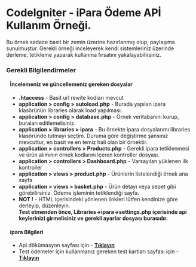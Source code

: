 <h1>CodeIgniter - iPara Ödeme APİ Kullanım Örneği.</h1>

<p>
	Bu örnek sadece basit bir zemin üzerine hazırlanmış olup, paylaşıma sunulmuştur.
	Gerekli örneği inceleyerek kendi sistemleriniz üzerinde derleme, tetikleme yaparak kullanma fırsatını
	yakalayabilirsiniz.
</p>

<h3>Gerekli Bilgilendirmeler</h3>
<div style="padding:0px 10px;">
	<h4>İncelemeniz ve güncellemeniz gereken dosyalar</h4>
	<ul>
		<li>
			<b>.htaccess</b> -
			Basit url rewite kodları mevcut
		</li>
		<li>
			<b>application > config > autoload.php</b> -
			Burada yapılan ipara klasörünün libraries olarak load yapılması.
		</li>
		<li>
			<b>application > config > database.php</b> -
			Örnek veritabanını kurup, buraları editlemelisiniz.
		</li>
		<li>
			<b>application > libraries > ipara</b> -
			Bu örnekte ipara dosyalarımı libraries klasöründe tutmayı seçtim.
			Duruma göre değiştirme şansınız mevcuttur, en basit ve en temiz hali olan bir örnektir.
		</li>
		<li>
			<b>application > controllers > Products.php</b> -
			Gerekli ipara tetiklenmesi ve ürün alımının örnek kodlarını içeren kontroller dosyası.
		</li>
		<li>
			<b>application > controllers > Dashboard.php</b> -
			Varsayılan yüklenen ilk kontroller
		</li>
		<li>
			<b>application > views > product.php</b> -
			Ürünlerin listelendiği örnek ana sayfa
		</li>
		<li>
			<b>application > views > basket.php</b> -
			Ürün detayı veya sepet gibi görebilirsiniz. Ödeme işleminin tetiklendiği sayfa.
		</li>
		<li>
			<b>NOT !</b> -
			HTML içerisindeki yönlenen linkleri lütfen kendinize göre derleyip, düzenleyin.<br>
			<b>Test etmenden önce, Libraries->ipara->settings.php içerisinde api keylerinizi girmelisiniz ve gerekli ayarlar dosyası burasıdır.</b>
		</li>
	</ul>
</div>
<div style="padding:0px 10px;">
	<h4>ipara Bilgileri</h4>
	<ul>
		<li>
			Api dökümasyon sayfası için -
			<a href="https://dev.ipara.com.tr/" target="_blank"><b>Tıklayın</b></a>
		</li>
		<li>
			Test ödemeler için kullanmanız gereken test kartları sayfası için -
			<a href="https://dev.ipara.com.tr/Home/TestCards" target="_blank"><b>Tıklayın</b></a>
		</li>
	</ul>
</div>